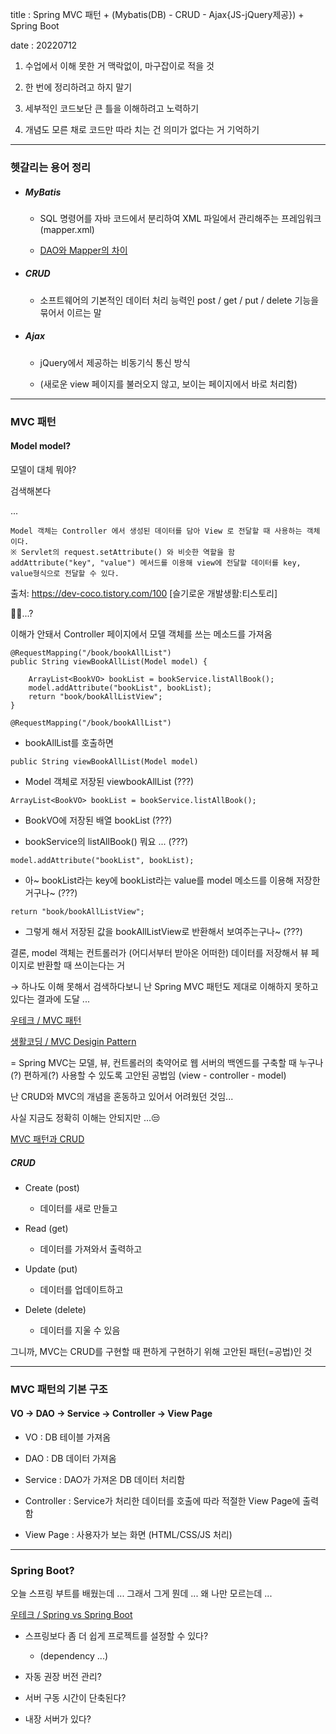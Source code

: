 title : Spring MVC 패턴 + (Mybatis(DB) - CRUD - Ajax{JS-jQuery제공}) + Spring Boot

date : 20220712



1. 수업에서 이해 못한 거 맥락없이, 마구잡이로 적을 것

2. 한 번에 정리하려고 하지 말기
3. 세부적인 코드보단 큰 틀을 이해하려고 노력하기
4. 개념도 모른 채로 코드만 따라 치는 건 의미가 없다는 거 기억하기

------



### 헷갈리는 용어 정리



- ##### MyBatis 

  - SQL 명령어를 자바 코드에서 분리하여 XML 파일에서 관리해주는 프레임워크 (mapper.xml)

  - [DAO와 Mapper의 차이](https://twofootdog.github.io/Spring-DAO%EC%99%80-Mapper%EC%9D%98-%EC%B0%A8%EC%9D%B4%EC%A0%90/)

- ##### CRUD

  - 소프트웨어의 기본적인 데이터 처리 능력인 post / get / put / delete 기능을 묶어서 이르는 말

- ##### Ajax

  - jQuery에서 제공하는 비동기식 통신 방식

  - (새로운 view 페이지를 불러오지 않고, 보이는 페이지에서 바로 처리함)



------



### MVC 패턴

#### Model model?

모델이 대체 뭐야?

검색해본다

...

```
Model 객체는 Controller 에서 생성된 데이터를 담아 View 로 전달할 때 사용하는 객체이다.
※ Servlet의 request.setAttribute() 와 비슷한 역할을 함
addAttribute("key", "value") 메서드를 이용해 view에 전달할 데이터를 key, value형식으로 전달할 수 있다.
```

출처: https://dev-coco.tistory.com/100 [슬기로운 개발생활:티스토리]



🤷‍♂️...?

이해가 안돼서 Controller 페이지에서 모델 객체를 쓰는 메소드를 가져옴



```
@RequestMapping("/book/bookAllList")
public String viewBookAllList(Model model) {

	ArrayList<BookVO> bookList = bookService.listAllBook();
	model.addAttribute("bookList", bookList);
	return "book/bookAllListView";
}
```



`@RequestMapping("/book/bookAllList")`

- bookAllList를 호출하면

`public String viewBookAllList(Model model)`

- Model 객체로 저장된 viewbookAllList (???)

`ArrayList<BookVO> bookList = bookService.listAllBook();`

- BookVO에 저장된 배열 bookList (???)

- bookService의 listAllBook() 뭐요 ... (???)

`model.addAttribute("bookList", bookList);`

- 아~ bookList라는 key에 bookList라는 value를 model 메소드를 이용해 저장한 거구나~ (???)

`return "book/bookAllListView";`

- 그렇게 해서 저장된 값을 bookAllListView로 반환해서 보여주는구나~ (???)



결론, model 객체는 컨트롤러가 (어디서부터 받아온 어떠한) 데이터를 저장해서 뷰 페이지로 반환할 때 쓰이는다는 거

→ 하나도 이해 못해서 검색하다보니 난 Spring MVC 패턴도 제대로 이해하지 못하고 있다는 결과에 도달 ...



[우테크 / MVC 패턴](https://www.youtube.com/watch?v=ogaXW6KPc8I)

[생활코딩 / MVC Desigin Pattern](https://www.youtube.com/watch?v=Rr6lHwzgvOI)



= Spring MVC는 모델, 뷰, 컨트롤러의 축약어로 웹 서버의 백엔드를 구축할 때 누구나(?) 편하게(?) 사용할 수 있도록 고안된 공법임 (view - controller - model)



난 CRUD와 MVC의 개념을 혼동하고 있어서 어려웠던 것임...

사실 지금도 정확히 이해는 안되지만 ...😒

[MVC 패턴과 CRUD](https://velog.io/@debut12/%EA%B8%B0%EB%B3%B8-%EA%B0%9C%EB%85%90-2)



##### CRUD

- Create (post)
  - 데이터를 새로 만들고

- Read (get)
  - 데이터를 가져와서 출력하고

- Update (put)
  - 데이터를 업데이트하고

- Delete (delete)
  - 데이터를 지울 수 있음



그니까, MVC는 CRUD를 구현할 때 편하게 구현하기 위해 고안된 패턴(=공법)인 것



------



### MVC 패턴의 기본 구조

#### VO → DAO → Service → Controller → View Page

- VO : DB 테이블 가져옴

- DAO : DB 데이터 가져옴

- Service : DAO가 가져온 DB 데이터 처리함

- Controller : Service가 처리한 데이터를 호출에 따라 적절한 View Page에 출력함

- View Page : 사용자가 보는 화면 (HTML/CSS/JS 처리)



------



### Spring Boot?

오늘 스프링 부트를 배웠는데 ... 그래서 그게 뭔데 ... 왜 나만 모르는데 ...

[우테크 / Spring vs Spring Boot](https://www.youtube.com/watch?v=6h9qmKWK6Io)



- 스프링보다 좀 더 쉽게 프로젝트를 설정할 수 있다?
  - (dependency ...)

- 자동 권장 버전 관리?

- 서버 구동 시간이 단축된다?

- 내장 서버가 있다?